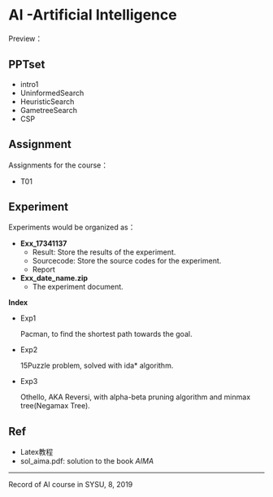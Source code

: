 # AI -Artificial Intelligence

Preview：

## PPTset

* intro1
* UninformedSearch
* HeuristicSearch
* GametreeSearch
* CSP

## Assignment

Assignments for the course：

* T01

## Experiment

Experiments would be organized as：

* **Exx_17341137**
  * Result: Store the results of the experiment.
  * Sourcecode: Store the source codes for the experiment.
  * Report
* **Exx_date_name.zip**
  * The experiment document.

**Index**

- Exp1

  Pacman, to find the shortest path towards the goal.

- Exp2

  15Puzzle problem, solved with ida* algorithm.
  
- Exp3

  Othello, AKA Reversi, with alpha-beta pruning algorithm and minmax tree(Negamax Tree).

## Ref

* Latex教程
* sol_aima.pdf: solution to the book *AIMA*

---

Record of AI course in SYSU, 8, 2019